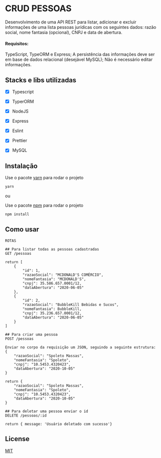 # CRUD PESSOAS

Desenvolvimento de uma API REST para listar, adicionar e excluir informações de uma lista pessoas jurídicas com os seguintes dados: razão social, nome fantasia (opcional), CNPJ e data de abertura.

#### Requisitos:

TypeScript, TypeORM e Express;
A persistência das informações deve ser em base de dados relacional (desejável MySQL);
Não é necessário editar informações.


## Stacks e libs utilizadas
- [x] Typescript
- [x] TyperORM
- [x] NodeJS
- [x] Express
- [x] Eslint
- [x] Prettier
- [x] MySQL


## Instalação

Use o pacote [yarn](https://yarnpkg.com/) para rodar o projeto

```bash
yarn
```

ou

Use o pacote [npm](https://www.npmjs.com/) para rodar o projeto

```bash
npm install
```
## Como usar

```
ROTAS

## Para listar todas as pessoas cadastradas
GET /pessoas

return [
    {
        "id": 1,
        "razaoSocial": "MCDONALD'S COMÉRCIO",
        "nomeFantasia": "MCDONALD'S",
        "cnpj": 35.586.657.0001/12,
        "dataAbertura": "2020-06-05"
    },
    {
        "id": 2,
        "razaoSocial": "BubbleKill Bebidas e Sucos",
        "nomeFantasia": BubbleKill,
        "cnpj": 35.236.657.0001/12,
        "dataAbertura": "2020-06-05"
    }
]

## Para criar uma pessoa
POST /pessoas

Enviar no corpo da requisição um JSON, seguindo a seguinte estrutura:
{
    "razaoSocial": "Spoleto Massas",
    "nomeFantasia": "Spoleto",
    "cnpj": "10.5453.4320423",
    "dataAbertura": "2020-10-05"
}

return {
    "razaoSocial": "Spoleto Massas",
    "nomeFantasia": "Spoleto",
    "cnpj": "10.5453.4320423",
    "dataAbertura": "2020-10-05"
}

## Para deletar uma pessoa enviar o id
DELETE /pessoas/:id

return { message: 'Usuário deletado com sucesso'}

```

## License
[MIT](https://choosealicense.com/licenses/mit/)
